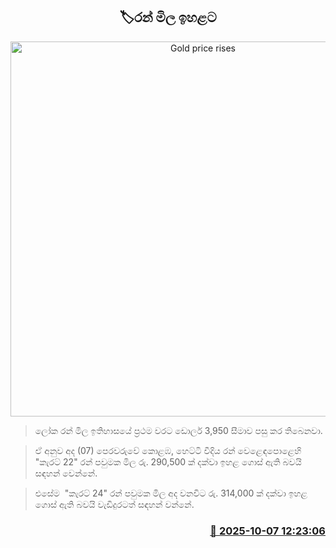 <p align='center'><b><h2 align='center' title='Gold price rises'>🏷රන් මිල ඉහළට</h2></b></p>
<p align='center'><img src='https://helakuru.sgp1.cdn.digitaloceanspaces.com/esana/images/lib/gold-jewellery[1].jpg' width='600' alt='Gold price rises'></p>

> ලෝක රන් මිල ඉතිහාසයේ ප්‍රථම වරට ඩොලර් 3,950 සීමාව පසු කර තිබෙනවා.

> ඒ අනුව අද (07) පෙරවරුවේ කොළඹ, හෙට්ටි වීදිය රන් වෙළෙඳපොළෙහි "කැරට් 22" රන් පවුමක මිල රු. 290,500 ක් දක්වා ඉහළ ගොස් ඇති බවයි සඳහන් වෙන්නේ.

> එසේම  "කැරට් 24" රන් පවුමක මිල අද වනවිට රු. 314,000 ක් දක්වා ඉහළ ගොස් ඇති බවයි වැඩිදුරටත් සඳහන් වන්නේ.



<h3 align='right'><a href='https://www.helakuru.lk/esana/p/114258/'>📅 2025-10-07 12:23:06</a></h3>
